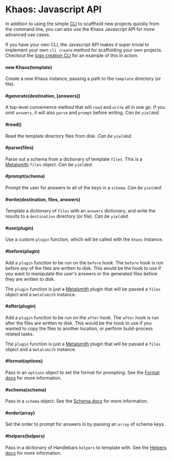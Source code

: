 
# Khaos: Javascript API

In addition to using the simple [CLI](/docs/cli.md) to scaffhold new projects quickly from the command line, you can also use the Khaos Javascript API for more advanced use cases.

If you have your own CLI, the Javascript API makes it super trivial to implement your own `cli create` method for scaffolding your own projects. Checkout the [logo creation CLI](/logo/cli/tree/master/bin/logo-create) for an example of this in action.

#### new Khaos(template)

Create a new Khaos instance, passing a path to the `template` directory (or file).

#### #generate(destination, [answers])

A top-level convenience method that will `read` and `write` all in one go. If you omit `answers`, it will also `parse` and `prompt` before writing. _Can be `yield`ed._

#### #read()

Read the template directory files from disk. _Can be `yield`ed._

#### #parse(files)

Parse out a schema from a dictionary of template `files`. This is a [Metalsmith](http://metalsmith.io) `files` object. _Can be `yield`ed._

#### #prompt(schema)

Prompt the user for answers to all of the keys in a `schema`. _Can be `yield`ed._

#### #write(destination, files, answers)

Template a dictionary of `files` with an `answers` dictionary, and write the results to a `destination` directory (or file). _Can be `yield`ed._

#### #use(plugin)
  
Use a custom `plugin` function, which will be called with the `khaos` instance.

#### #before(plugin)

Add a `plugin` function to be run on the `before` hook. The `before` hook is run before any of the files are written to disk. This would be the hook to use if you want to manipulate the user's answers or the generated files before they are written to disk.

The `plugin` function is just a [Metalsmith](https://metalsmith.io) plugin that will be passed a `files` object and a `metalsmith` instance.

#### #after(plugin)

Add a `plugin` function to be run on the `after` hook. The `after` hook is run after the files are written to disk. This would be the hook to use if you wanted to copy the files to another location, or perform build-process related tasks.

The `plugin` function is just a [Metalsmith](https://metalsmith.io) plugin that will be passed a `files` object and a `metalsmith` instance.

#### #format(options)

Pass in an `options` object to set the format for prompting. See the [Format docs](/docs/config#format.md) for more information.

#### #schema(schema)

Pass in a `schema` object. See the [Schema docs](/docs/config#schema.md) for more information.

#### #order(array)

Set the order to prompt for answers in by passing an `array` of schema keys.

#### #helpers(helpers)

Pass in a dictionary of Handlebars `helpers` to template with. See the [Helpers docs](/docs/config#helpers.md) for more information.
